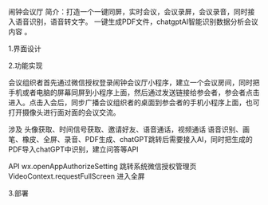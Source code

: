 闹钟会议厅
简介：打造一个一键同屏，实时会议，会议录屏，会议录音，同时接入语音识别，语音转文字。
一键生成PDF文件，chatgptAI智能识别数据分析会议内容 。


1.界面设计



2.功能实现

会议组织者首先通过微信授权登录闹钟会议厅小程序，建立一个会议房间，同时把手机或者电脑的屏幕同屏到小程序上面，然后通过发送链接给参会者，参会者点击进入。点击入会后，同步广播会议组织者的桌面到参会者的手机小程序上面，也可打开摄像头进行面对面的会议交流。

涉及 头像获取、时间信号获取、邀请好友、语音通话，视频通话 语音识别、画笔、橡皮、全屏、录音、PDF生成、chatGPT跳转后需要接入AI，同时把生成的PDF导入chatGPT中识别，建立问答等API


API
wx.openAppAuthorizeSetting	跳转系统微信授权管理页
VideoContext.requestFullScreen	进入全屏


3.部署
